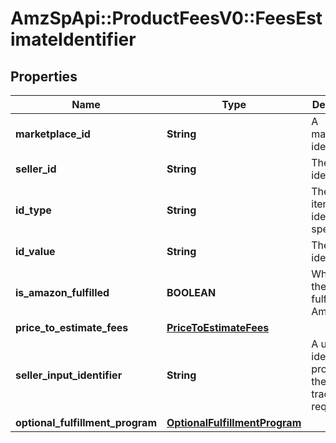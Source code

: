 # AmzSpApi::ProductFeesV0::FeesEstimateIdentifier

## Properties
Name | Type | Description | Notes
------------ | ------------- | ------------- | -------------
**marketplace_id** | **String** | A marketplace identifier. | [optional] 
**seller_id** | **String** | The seller identifier. | [optional] 
**id_type** | **String** | The type of item identifier specified. | [optional] 
**id_value** | **String** | The item identifier. | [optional] 
**is_amazon_fulfilled** | **BOOLEAN** | When true, the offer is fulfilled by Amazon. | [optional] 
**price_to_estimate_fees** | [**PriceToEstimateFees**](PriceToEstimateFees.md) |  | [optional] 
**seller_input_identifier** | **String** | A unique identifier provided by the caller to track this request. | [optional] 
**optional_fulfillment_program** | [**OptionalFulfillmentProgram**](OptionalFulfillmentProgram.md) |  | [optional] 

